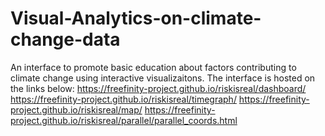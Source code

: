 # Visual-Analytics-on-climate-change-data
An interface to promote basic education about factors contributing to climate change using interactive visualizaitons. The interface is hosted on the links below:
https://freefinity-project.github.io/riskisreal/dashboard/
https://freefinity-project.github.io/riskisreal/timegraph/ 
https://freefinity-project.github.io/riskisreal/map/ 
https://freefinity-project.github.io/riskisreal/parallel/parallel_coords.html
